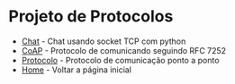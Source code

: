 # Projeto de Protocolos

+ [Chat](Chat) - Chat usando socket TCP com python
+ [CoAP](Coap) - Protocolo de comunicando seguindo RFC 7252
+ [Protocolo](Protocolo) - Protocolo de comunicação ponto a ponto
+ [Home](..) - Voltar a página inicial



